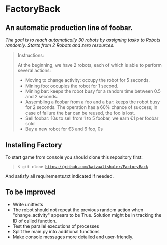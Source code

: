 # FactoryBack
<h2>An automatic production line of foobar.</h2> <p><i>The goal is to reach automatically 30 robots by assigning tasks to Robots randomly. 
  Starts from 2 Robots and zero resources.</i></p>

> Instructions:
> <p>At the beginning, we have 2 robots, each of which is able to perform several actions:</p>
> 
> <ul>
> <li> Moving to change activity: occupy the robot for 5 seconds.
> <li> Mining foo: occupies the robot for 1 second.
> <li> Mining bar: keeps the robot busy for a random time between 0.5 and 2 seconds.
> <li> Assembling a foobar from a foo and a bar: keeps the robot busy for 2 seconds. The operation has a 60% chance of success; in case of failure the bar can be reused, the foo is lost.
> <li> Sell foobar: 10s to sell from 1 to 5 foobar, we earn €1 per foobar sold
> <li> Buy a new robot for €3 and 6 foo, 0s
> </ul>
  
  
<h2>Installing Factory</h2>


To start game from console you should clone this repository first:

> <code>$ git clone https://github.com/katyaaltshuler/FactoryBack </code>

And satisfy all requirements.txt indicated if needed.
> 
**<h2>To be improved</h2>**
<ul>
 <li> Write unittests
 <li> The robot should not repeat the previous random action when "change_activity" appears to be True. Solution might be in tracking the ID of called function.
 <li> Test the parallel executions of processes
 <li> Split the main.py into additional functions
 <li> Make console messages more detailed and user-friendly.
 </ul>
